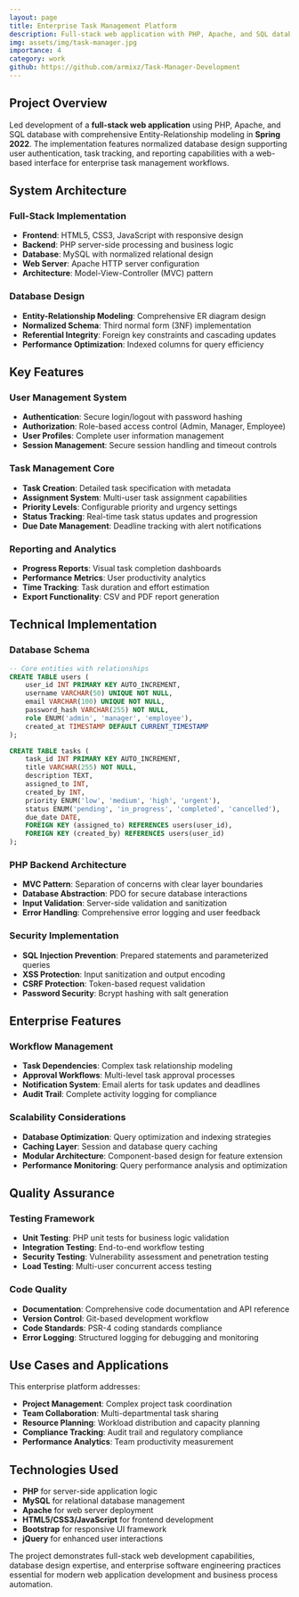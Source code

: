 ```yaml
---
layout: page
title: Enterprise Task Management Platform
description: Full-stack web application with PHP, Apache, and SQL database
img: assets/img/task-manager.jpg
importance: 4
category: work
github: https://github.com/armixz/Task-Manager-Development
---
```

## Project Overview

Led development of a **full-stack web application** using PHP, Apache, and SQL database with comprehensive Entity-Relationship modeling in **Spring 2022**. The implementation features normalized database design supporting user authentication, task tracking, and reporting capabilities with a web-based interface for enterprise task management workflows.

## System Architecture

### Full-Stack Implementation

- **Frontend**: HTML5, CSS3, JavaScript with responsive design
- **Backend**: PHP server-side processing and business logic
- **Database**: MySQL with normalized relational design
- **Web Server**: Apache HTTP server configuration
- **Architecture**: Model-View-Controller (MVC) pattern

### Database Design

- **Entity-Relationship Modeling**: Comprehensive ER diagram design
- **Normalized Schema**: Third normal form (3NF) implementation
- **Referential Integrity**: Foreign key constraints and cascading updates
- **Performance Optimization**: Indexed columns for query efficiency

## Key Features

### User Management System

- **Authentication**: Secure login/logout with password hashing
- **Authorization**: Role-based access control (Admin, Manager, Employee)
- **User Profiles**: Complete user information management
- **Session Management**: Secure session handling and timeout controls

### Task Management Core

- **Task Creation**: Detailed task specification with metadata
- **Assignment System**: Multi-user task assignment capabilities
- **Priority Levels**: Configurable priority and urgency settings
- **Status Tracking**: Real-time task status updates and progression
- **Due Date Management**: Deadline tracking with alert notifications

### Reporting and Analytics

- **Progress Reports**: Visual task completion dashboards
- **Performance Metrics**: User productivity analytics
- **Time Tracking**: Task duration and effort estimation
- **Export Functionality**: CSV and PDF report generation

## Technical Implementation

### Database Schema

```sql
-- Core entities with relationships
CREATE TABLE users (
    user_id INT PRIMARY KEY AUTO_INCREMENT,
    username VARCHAR(50) UNIQUE NOT NULL,
    email VARCHAR(100) UNIQUE NOT NULL,
    password_hash VARCHAR(255) NOT NULL,
    role ENUM('admin', 'manager', 'employee'),
    created_at TIMESTAMP DEFAULT CURRENT_TIMESTAMP
);

CREATE TABLE tasks (
    task_id INT PRIMARY KEY AUTO_INCREMENT,
    title VARCHAR(255) NOT NULL,
    description TEXT,
    assigned_to INT,
    created_by INT,
    priority ENUM('low', 'medium', 'high', 'urgent'),
    status ENUM('pending', 'in_progress', 'completed', 'cancelled'),
    due_date DATE,
    FOREIGN KEY (assigned_to) REFERENCES users(user_id),
    FOREIGN KEY (created_by) REFERENCES users(user_id)
);
```

### PHP Backend Architecture

- **MVC Pattern**: Separation of concerns with clear layer boundaries
- **Database Abstraction**: PDO for secure database interactions
- **Input Validation**: Server-side validation and sanitization
- **Error Handling**: Comprehensive error logging and user feedback

### Security Implementation

- **SQL Injection Prevention**: Prepared statements and parameterized queries
- **XSS Protection**: Input sanitization and output encoding
- **CSRF Protection**: Token-based request validation
- **Password Security**: Bcrypt hashing with salt generation

## Enterprise Features

### Workflow Management

- **Task Dependencies**: Complex task relationship modeling
- **Approval Workflows**: Multi-level task approval processes
- **Notification System**: Email alerts for task updates and deadlines
- **Audit Trail**: Complete activity logging for compliance

### Scalability Considerations

- **Database Optimization**: Query optimization and indexing strategies
- **Caching Layer**: Session and database query caching
- **Modular Architecture**: Component-based design for feature extension
- **Performance Monitoring**: Query performance analysis and optimization

## Quality Assurance

### Testing Framework

- **Unit Testing**: PHP unit tests for business logic validation
- **Integration Testing**: End-to-end workflow testing
- **Security Testing**: Vulnerability assessment and penetration testing
- **Load Testing**: Multi-user concurrent access testing

### Code Quality

- **Documentation**: Comprehensive code documentation and API reference
- **Version Control**: Git-based development workflow
- **Code Standards**: PSR-4 coding standards compliance
- **Error Logging**: Structured logging for debugging and monitoring

## Use Cases and Applications

This enterprise platform addresses:

- **Project Management**: Complex project task coordination
- **Team Collaboration**: Multi-departmental task sharing
- **Resource Planning**: Workload distribution and capacity planning
- **Compliance Tracking**: Audit trail and regulatory compliance
- **Performance Analytics**: Team productivity measurement

## Technologies Used

- **PHP** for server-side application logic
- **MySQL** for relational database management
- **Apache** for web server deployment
- **HTML5/CSS3/JavaScript** for frontend development
- **Bootstrap** for responsive UI framework
- **jQuery** for enhanced user interactions

The project demonstrates full-stack web development capabilities, database design expertise, and enterprise software engineering practices essential for modern web application development and business process automation.

